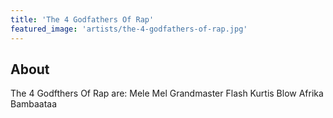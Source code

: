 ```yaml
---
title: 'The 4 Godfathers Of Rap'
featured_image: 'artists/the-4-godfathers-of-rap.jpg'
---
```


## About

The 4 Godfthers Of Rap are:
Mele Mel
Grandmaster Flash
Kurtis Blow
Afrika Bambaataa
